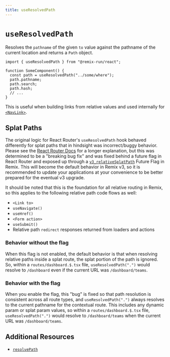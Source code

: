 ```yaml
---
title: useResolvedPath
---
```


# `useResolvedPath`

Resolves the `pathname` of the given `to` value against the pathname of the current location and returns a `Path` object.

```tsx
import { useResolvedPath } from "@remix-run/react";

function SomeComponent() {
  const path = useResolvedPath("../some/where");
  path.pathname;
  path.search;
  path.hash;
  // ...
}
```

This is useful when building links from relative values and used internally for [`<NavLink>`][nav-link-component].

## Splat Paths

The original logic for React Router's `useResolvedPath` hook behaved differently for splat paths that in hindsight was incorrect/buggy behavior. Please see the [React Router Docs][rr-use-resolved-path-splat] for a longer explanation, but this was determined to be a "breaking bug fix" and was fixed behind a future flag in React Router and exposed up through a [`v3_relativeSplatPath`][remix-config-future] Future Flag in Remix. This will become the default behavior in Remix v3, so it is recommended to update your applications at your convenience to be better prepared for the eventual v3 upgrade.

It should be noted that this is the foundation for all relative routing in Remix, so this applies to the following relative path code flows as well:

- `<Link to>`
- `useNavigate()`
- `useHref()`
- `<Form action>`
- `useSubmit()`
- Relative path `redirect` responses returned from loaders and actions

### Behavior without the flag

When this flag is not enabled, the default behavior is that when resolving relative paths inside a splat route, the splat portion of the path is ignored. So, within a `routes/dashboard.$.tsx` file, `useResolvedPath(".")` would resolve to `/dashboard` even if the current URL was `/dashboard/teams`.

### Behavior with the flag

When you enable the flag, this "bug" is fixed so that path resolution is consistent across all route types, and `useResolvedPath(".")` always resolves to the current pathname for the contextual route. This includes any dynamic param or splat param values, so within a `routes/dashboard.$.tsx` file, `useResolvedPath(".")` would resolve to `/dashboard/teams` when the current URL was `/dashboard/teams`.

## Additional Resources

- [`resolvePath`][rr-resolve-path]

[nav-link-component]: ../components/nav-link
[rr-resolve-path]: https://reactrouter.com/v6/utils/resolve-path
[rr-use-resolved-path-splat]: https://reactrouter.com/v6/hooks/use-resolved-path#splat-paths
[remix-config-future]: https://remix.run/docs/en/main/file-conventions/remix-config#future
